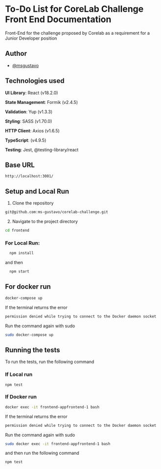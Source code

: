 # To-Do List for CoreLab Challenge Front End Documentation

Front-End for the challenge proposed by Corelab as a requirement for a Junior Developer position

## Author

- [@msgustavo](https://github.com/ms-gustavo)

## Technologies used

**UI Library**: React (v18.2.0)

**State Management**: Formik (v2.4.5)

**Validation**: Yup (v1.3.3)

**Styling**: SASS (v1.70.0)

**HTTP Client**: Axios (v1.6.5)

**TypeScript**: (v4.9.5)

**Testing**: Jest, @testing-library/react

## Base URL

`http://localhost:3001/`

## Setup and Local Run

1. Clone the repository

```bash
git@github.com:ms-gustavo/corelab-challenge.git
```

2. Navigate to the project directory

```bash
cd frontend
```
### For Local Run:

```bash
  npm install
```

and then

```bash
  npm start
```

## For docker run

```bash
docker-compose up
```
If the terminal returns the error

```bash
permission denied while trying to connect to the Docker daemon socket
```

Run the command again with sudo

```bash
sudo docker-compose up
```

## Running the tests

To run the tests, run the following command

### If Local run

```
npm test
```

### If Docker run

```bash
docker exec -it frontend-appfrontend-1 bash
```

If the terminal returns the error

```bash
permission denied while trying to connect to the Docker daemon socket
```

Run the command again with sudo

```bash
sudo docker exec -it frontend-appfrontend-1 bash
```

and then run the following command

```bash
npm test
```
